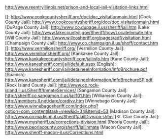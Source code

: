 http://www.reentryillinois.net/prison-and-local-jail-visitation-links.html

[]: http://www.cookcountysheriff.org/doc/doc_visitationmain.html
[Cook County Jail]: http://www.cookcountysheriff.org/doc/doc_visitationmain.html
[DuPage County Jail]: http://www.co.dupage.il.us/sheriff/jail.htm
[Lake County Jail]: http://www.lakecountyil.gov/Sheriff/how/LocateInmate.htm
[Will County Jail]: http://www.willcosheriff.org/pages/adf/visitation.html
[Champaign County Jail]: http://www.co.champaign.il.us/shoff/contact.htm
[]: http://www.vermilionsheriff.org/
[Vermilion County Jail]: http://www.vermilionsheriff.org/
[Kankakee County Jail]: http://www.kankakeecountysheriff.com/jailinfo.htm
[Kane County Jail]: http://www.kanesheriff.com/jail/default.aspx
[English]: http://www.kanesheriff.com/jail/detaineeInformation/infoBrochure.pdf
[Spanish]: http://www.kanesheriff.com/jail/detaineeInformation/infoBrochureSP.pdf
[Rock Island County Jail]: http://www.co.rock-island.il.us/Sheriff/InmateServices/
[Sangamon County Jail]: http://sheriff.co.sangamon.il.us/jail101.htm
[Williamson County Jail]: http://members.ll.net/dare/cordivv.htm
[Winnebago County Jail]: http://www.winnebagosheriff.com/index.php?option=com_content&task=view&id=34&Itemid=53
[Madison County Jail]: http://www.co.madison.il.us/Sheriff/JailDivision.shtml
[St. Clair County Jail]: http://www.mysheriff.us/corrections-division.html
[Peoria County Jail]: http://www.peoriacounty.org/sheriff/jailinmate
[Macon County Jail]: http://www.sheriff-macon-il.us/Corrections.html
